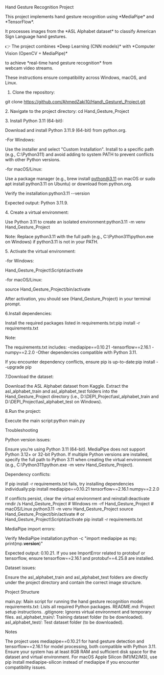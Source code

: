 Hand Gesture Recognition Project



This project implements hand gesture recognition using \*MediaPipe\* and \*TensorFlow\*.  

It processes images from the \*ASL Alphabet dataset\* to classify American Sign Language hand gestures.  



👉 The project combines \*Deep Learning (CNN models)\* with \*Computer Vision (OpenCV + MediaPipe)\*  

to achieve \*real-time hand gesture recognition\* from webcam video streams.



These instructions ensure compatibility across Windows, macOS, and Linux.

1. Clone the repository:

git clone https://github.com/AhmedZaki10/Hand\_Gesture\_Project.git



2\. Navigate to the project directory:
cd Hand\_Gesture\_Project



3\. Install Python 3.11 (64-bit):

Download and install Python 3.11.9 (64-bit) from python.org.



-For Windows: 

Use the installer and select "Custom Installation". Install to a specific path (e.g., C:\\Python311) and avoid adding to system PATH to prevent conflicts with other Python versions.


-for macOS/Linux:

Use a package manager (e.g., brew install python@3.11 on macOS or sudo apt install python3.11 on Ubuntu) or download from python.org.


Verify the installation:python3.11 --version

Expected output: Python 3.11.9.



4\. Create a virtual environment:

Use Python 3.11 to create an isolated environment:python3.11 -m venv Hand\_Gesture\_Project



Note: Replace python3.11 with the full path (e.g., C:\\Python311\\python.exe on Windows) if python3.11 is not in your PATH.



5\. Activate the virtual environment:

-for Windows:

Hand\_Gesture\_Project\\Scripts\\activate



-for macOS/Linux:

source Hand\_Gesture\_Project/bin/activate



After activation, you should see (Hand\_Gesture\_Project) in your terminal prompt.



6.Install dependencies:

Install the required packages listed in requirements.txt:pip install -r requirements.txt



Note:



The requirements.txt includes:
-mediapipe==0.10.21
-tensorflow==2.16.1
-numpy==2.2.0
-Other dependencies compatible with Python 3.11.



If you encounter dependency conflicts, ensure pip is up-to-date:pip install --upgrade pip





7.Download the dataset:

Download the ASL Alphabet dataset from Kaggle.
Extract the asl\_alphabet\_train and asl\_alphabet\_test folders into the Hand\_Gesture\_Project directory (i.e., D:\\DEPI\_Project\\asl\_alphabet\_train and D:\\DEPI\_Project\\asl\_alphabet\_test on Windows).



8.Run the project:

Execute the main script:python main.py





Troubleshooting

Python version issues:

Ensure you’re using Python 3.11 (64-bit). MediaPipe does not support Python 3.12+ or 32-bit Python.
If multiple Python versions are installed, specify the full path to Python 3.11 when creating the virtual environment (e.g., C:\\Python311\\python.exe -m venv Hand\_Gesture\_Project).



Dependency conflicts:

If pip install -r requirements.txt fails, try installing dependencies individually:pip install mediapipe==0.10.21 tensorflow==2.16.1 numpy==2.2.0



If conflicts persist, clear the virtual environment and reinstall:deactivate
rmdir /s Hand\_Gesture\_Project  # Windows
rm -rf Hand\_Gesture\_Project   # macOS/Linux
python3.11 -m venv Hand\_Gesture\_Project
source Hand\_Gesture\_Project/bin/activate  # or Hand\_Gesture\_Project\\Scripts\\activate
pip install -r requirements.txt





MediaPipe import errors:

Verify MediaPipe installation:python -c "import mediapipe as mp; print(mp.**version**)"

Expected output: 0.10.21.
If you see ImportError related to protobuf or tensorflow, ensure tensorflow==2.16.1 and protobuf==4.25.8 are installed.



Dataset issues:

Ensure the asl\_alphabet\_train and asl\_alphabet\_test folders are directly under the project directory and contain the correct image structure.



Project Structure

main.py: Main script for running the hand gesture recognition model.
requirements.txt: Lists all required Python packages.
README.md: Project setup instructions.
.gitignore: Ignores virtual environment and temporary files.
asl\_alphabet\_train/: Training dataset folder (to be downloaded).
asl\_alphabet\_test/: Test dataset folder (to be downloaded).

Notes

The project uses mediapipe==0.10.21 for hand gesture detection and tensorflow==2.16.1 for model processing, both compatible with Python 3.11.
Ensure your system has at least 8GB RAM and sufficient disk space for the dataset and virtual environment.
For macOS Apple Silicon (M1/M2/M3), use pip install mediapipe-silicon instead of mediapipe if you encounter compatibility issues.

